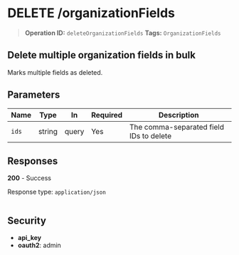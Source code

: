 # DELETE /organizationFields

> **Operation ID:** `deleteOrganizationFields`
> **Tags:** `OrganizationFields`

## Delete multiple organization fields in bulk

Marks multiple fields as deleted.

## Parameters

| Name | Type | In | Required | Description |
|------|------|-------|----------|-------------|
| `ids` | string | query | Yes | The comma-separated field IDs to delete |

## Responses

**200** - Success

Response type: `application/json`

```

```


## Security

- **api_key**
- **oauth2**: admin